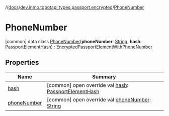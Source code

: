 //[docs](../../../index.md)/[dev.inmo.tgbotapi.types.passport.encrypted](../index.md)/[PhoneNumber](index.md)



# PhoneNumber  
 [common] data class [PhoneNumber](index.md)(**phoneNumber**: [String](https://kotlinlang.org/api/latest/jvm/stdlib/kotlin/-string/index.html), **hash**: [PassportElementHash](../../dev.inmo.tgbotapi.types.passport.encrypted.abstracts/index.md#%5Bdev.inmo.tgbotapi.types.passport.encrypted.abstracts%2FPassportElementHash%2F%2F%2FPointingToDeclaration%2F%5D%2FClasslikes%2F625018081)) : [EncryptedPassportElementWithPhoneNumber](../../dev.inmo.tgbotapi.types.passport.encrypted.abstracts/-encrypted-passport-element-with-phone-number/index.md)   


## Properties  
  
|  Name |  Summary | 
|---|---|
| <a name="dev.inmo.tgbotapi.types.passport.encrypted/PhoneNumber/hash/#/PointingToDeclaration/"></a>[hash](hash.md)| <a name="dev.inmo.tgbotapi.types.passport.encrypted/PhoneNumber/hash/#/PointingToDeclaration/"></a> [common] open override val [hash](hash.md): [PassportElementHash](../../dev.inmo.tgbotapi.types.passport.encrypted.abstracts/index.md#%5Bdev.inmo.tgbotapi.types.passport.encrypted.abstracts%2FPassportElementHash%2F%2F%2FPointingToDeclaration%2F%5D%2FClasslikes%2F625018081)   <br>|
| <a name="dev.inmo.tgbotapi.types.passport.encrypted/PhoneNumber/phoneNumber/#/PointingToDeclaration/"></a>[phoneNumber](phone-number.md)| <a name="dev.inmo.tgbotapi.types.passport.encrypted/PhoneNumber/phoneNumber/#/PointingToDeclaration/"></a> [common] open override val [phoneNumber](phone-number.md): [String](https://kotlinlang.org/api/latest/jvm/stdlib/kotlin/-string/index.html)   <br>|

